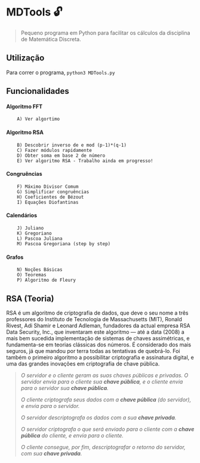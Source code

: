 # MDTools :unlock:
> Pequeno programa em Python para facilitar os cálculos da disciplina de Matemática Discreta.

## Utilização

Para correr o programa, `python3 MDTools.py`

## Funcionalidades

#### Algoritmo FFT ####

        A) Ver algortimo

#### Algoritmo RSA ####

        B) Descobrir inverso de e mod (p-1)*(q-1)
        C) Fazer módulos rapidamente
        D) Obter soma em base 2 de número
        E) Ver algoritmo RSA - Trabalho ainda em progresso!

#### Congruências ####

        F) Máximo Divisor Comum
        G) Simplificar congruências
        H) Coeficientes de Bézout
        I) Equações Diofantinas

#### Calendários ####

        J) Juliano
        K) Gregoriano
        L) Pascoa Juliana
        M) Pascoa Gregoriana (step by step)

#### Grafos ####

        N) Noções Básicas
        O) Teoremas
        P) Algoritmo de Fleury

## RSA (Teoria)

RSA é um algoritmo de criptografia de dados, que deve o seu nome a três professores do Instituto de Tecnologia de Massachusetts (MIT), Ronald Rivest, Adi Shamir e Leonard Adleman, fundadores da actual empresa RSA Data Security, Inc., que inventaram este algoritmo — até a data (2008) a mais bem sucedida implementação de sistemas de chaves assimétricas, e fundamenta-se em teorias clássicas dos números. É considerado dos mais seguros, já que mandou por terra todas as tentativas de quebrá-lo. Foi também o primeiro algoritmo a possibilitar criptografia e assinatura digital, e uma das grandes inovações em criptografia de chave pública.

> _O servidor e o cliente geram as suas chaves públicas e privadas. O servidor envia para o cliente sua_ **_chave pública_**_, e o cliente
> envia para o servidor sua_ **_chave pública_**_._
> 
> _O cliente criptografa seus dados com a_ **_chave pública_** _(do servidor),_  _e envia para o servidor._
> 
> _O servidor descriptografa os dados com a sua_ **_chave privada_**_._
> 
> _O servidor criptografa o que será enviado para o cliente com a_ **_chave pública_** _do cliente, e envia para o cliente._
>
>_O cliente consegue, por fim, descriptografar o retorno do servidor, com sua_ **_chave privada_**_._


